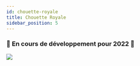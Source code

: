 ```yaml
---
id: chouette-royale
title: Chouette Royale
sidebar_position: 5
---
```


### 🚧 En cours de développement pour 2022 🚧

![](/img/niftyroyale_v01.png)
